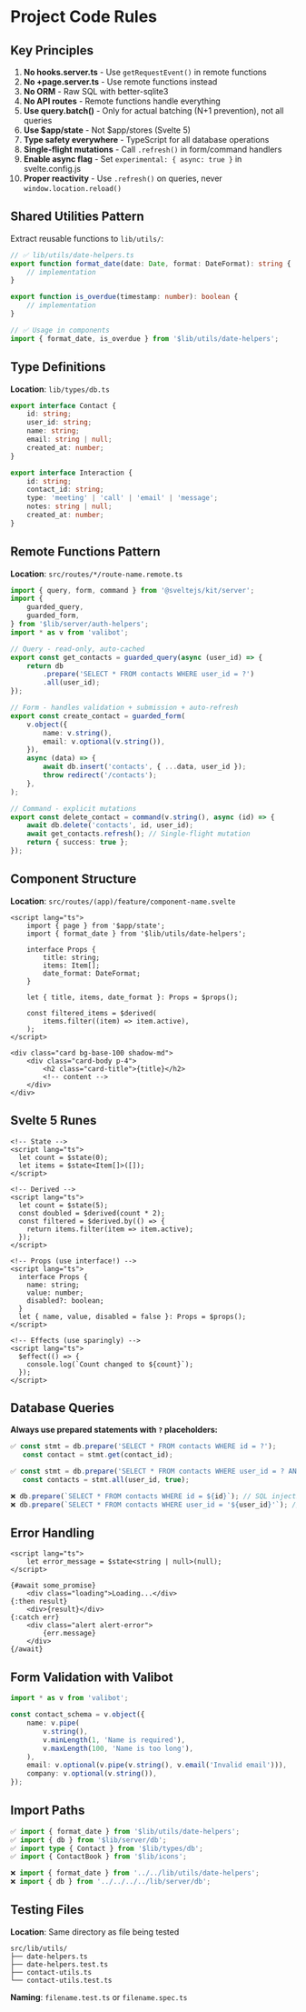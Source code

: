 # Project Code Rules

## Key Principles

1. **No hooks.server.ts** - Use `getRequestEvent()` in remote
   functions
2. **No +page.server.ts** - Use remote functions instead
3. **No ORM** - Raw SQL with better-sqlite3
4. **No API routes** - Remote functions handle everything
5. **Use query.batch()** - Only for actual batching (N+1 prevention),
   not all queries
6. **Use $app/state** - Not $app/stores (Svelte 5)
7. **Type safety everywhere** - TypeScript for all database operations
8. **Single-flight mutations** - Call `.refresh()` in form/command
   handlers
9. **Enable async flag** - Set `experimental: { async: true }` in
   svelte.config.js
10. **Proper reactivity** - Use `.refresh()` on queries, never
    `window.location.reload()`

## Shared Utilities Pattern

Extract reusable functions to `lib/utils/`:

```typescript
// ✅ lib/utils/date-helpers.ts
export function format_date(date: Date, format: DateFormat): string {
	// implementation
}

export function is_overdue(timestamp: number): boolean {
	// implementation
}

// ✅ Usage in components
import { format_date, is_overdue } from '$lib/utils/date-helpers';
```

## Type Definitions

**Location**: `lib/types/db.ts`

```typescript
export interface Contact {
	id: string;
	user_id: string;
	name: string;
	email: string | null;
	created_at: number;
}

export interface Interaction {
	id: string;
	contact_id: string;
	type: 'meeting' | 'call' | 'email' | 'message';
	notes: string | null;
	created_at: number;
}
```

## Remote Functions Pattern

**Location**: `src/routes/*/route-name.remote.ts`

```typescript
import { query, form, command } from '@sveltejs/kit/server';
import {
	guarded_query,
	guarded_form,
} from '$lib/server/auth-helpers';
import * as v from 'valibot';

// Query - read-only, auto-cached
export const get_contacts = guarded_query(async (user_id) => {
	return db
		.prepare('SELECT * FROM contacts WHERE user_id = ?')
		.all(user_id);
});

// Form - handles validation + submission + auto-refresh
export const create_contact = guarded_form(
	v.object({
		name: v.string(),
		email: v.optional(v.string()),
	}),
	async (data) => {
		await db.insert('contacts', { ...data, user_id });
		throw redirect('/contacts');
	},
);

// Command - explicit mutations
export const delete_contact = command(v.string(), async (id) => {
	await db.delete('contacts', id, user_id);
	await get_contacts.refresh(); // Single-flight mutation
	return { success: true };
});
```

## Component Structure

**Location**: `src/routes/(app)/feature/component-name.svelte`

```svelte
<script lang="ts">
	import { page } from '$app/state';
	import { format_date } from '$lib/utils/date-helpers';

	interface Props {
		title: string;
		items: Item[];
		date_format: DateFormat;
	}

	let { title, items, date_format }: Props = $props();

	const filtered_items = $derived(
		items.filter((item) => item.active),
	);
</script>

<div class="card bg-base-100 shadow-md">
	<div class="card-body p-4">
		<h2 class="card-title">{title}</h2>
		<!-- content -->
	</div>
</div>
```

## Svelte 5 Runes

```svelte
<!-- State -->
<script lang="ts">
  let count = $state(0);
  let items = $state<Item[]>([]);
</script>

<!-- Derived -->
<script lang="ts">
  let count = $state(5);
  const doubled = $derived(count * 2);
  const filtered = $derived.by(() => {
    return items.filter(item => item.active);
  });
</script>

<!-- Props (use interface!) -->
<script lang="ts">
  interface Props {
    name: string;
    value: number;
    disabled?: boolean;
  }
  let { name, value, disabled = false }: Props = $props();
</script>

<!-- Effects (use sparingly) -->
<script lang="ts">
  $effect(() => {
    console.log(`Count changed to ${count}`);
  });
</script>
```

## Database Queries

**Always use prepared statements with `?` placeholders:**

```typescript
✅ const stmt = db.prepare('SELECT * FROM contacts WHERE id = ?');
   const contact = stmt.get(contact_id);

✅ const stmt = db.prepare('SELECT * FROM contacts WHERE user_id = ? AND active = ?');
   const contacts = stmt.all(user_id, true);

❌ db.prepare(`SELECT * FROM contacts WHERE id = ${id}`); // SQL injection!
❌ db.prepare(`SELECT * FROM contacts WHERE user_id = '${user_id}'`); // SQL injection!
```

## Error Handling

```svelte
<script lang="ts">
	let error_message = $state<string | null>(null);
</script>

{#await some_promise}
	<div class="loading">Loading...</div>
{:then result}
	<div>{result}</div>
{:catch err}
	<div class="alert alert-error">
		{err.message}
	</div>
{/await}
```

## Form Validation with Valibot

```typescript
import * as v from 'valibot';

const contact_schema = v.object({
	name: v.pipe(
		v.string(),
		v.minLength(1, 'Name is required'),
		v.maxLength(100, 'Name is too long'),
	),
	email: v.optional(v.pipe(v.string(), v.email('Invalid email'))),
	company: v.optional(v.string()),
});
```

## Import Paths

```typescript
✅ import { format_date } from '$lib/utils/date-helpers';
✅ import { db } from '$lib/server/db';
✅ import type { Contact } from '$lib/types/db';
✅ import { ContactBook } from '$lib/icons';

❌ import { format_date } from '../../lib/utils/date-helpers';
❌ import { db } from '../../../../lib/server/db';
```

## Testing Files

**Location**: Same directory as file being tested

```
src/lib/utils/
├── date-helpers.ts
├── date-helpers.test.ts
├── contact-utils.ts
└── contact-utils.test.ts
```

**Naming**: `filename.test.ts` or `filename.spec.ts`

